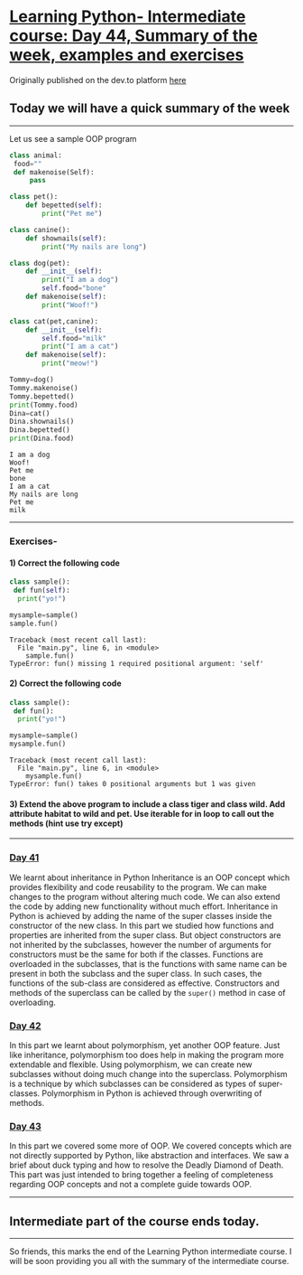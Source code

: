 # [Learning Python- Intermediate course: Day 44, Summary of the week, examples and exercises](https://dev.to/aatmaj/learning-python-intermediate-course-day-44-summary-of-the-week-examples-and-exercises-3lfg)

Originally published on the dev.to platform [here](https://dev.to/aatmaj/learning-python-intermediate-course-day-44-summary-of-the-week-examples-and-exercises-3lfg)

## Today we will have a quick summary of the week

---

Let us see a sample OOP program

```python
class animal:
 food=""
 def makenoise(Self):
     pass

class pet():
    def bepetted(self):
        print("Pet me")

class canine():
    def shownails(self):
        print("My nails are long")

class dog(pet):
    def __init__(self):
        print("I am a dog")
        self.food="bone"
    def makenoise(self):
        print("Woof!")

class cat(pet,canine):
    def __init__(self):
        self.food="milk"
        print("I am a cat")
    def makenoise(self):
        print("meow!")

Tommy=dog()
Tommy.makenoise()
Tommy.bepetted()
print(Tommy.food)
Dina=cat()
Dina.shownails()
Dina.bepetted()
print(Dina.food)
```

```
I am a dog
Woof!
Pet me
bone
I am a cat
My nails are long
Pet me
milk
```

---

### Exercises-

#### 1) Correct the following code

```python
class sample():
 def fun(self):
  print("yo!")

mysample=sample()
sample.fun()
```

```
Traceback (most recent call last):
  File "main.py", line 6, in <module>
    sample.fun()
TypeError: fun() missing 1 required positional argument: 'self'
```

#### 2) Correct the following code

```python
class sample():
 def fun():
  print("yo!")

mysample=sample()
mysample.fun()
```

```
Traceback (most recent call last):
  File "main.py", line 6, in <module>
    mysample.fun()
TypeError: fun() takes 0 positional arguments but 1 was given
```

#### 3) Extend the above program to include a class tiger and class wild. Add attribute habitat to wild and pet. Use iterable for in loop to call out the methods (hint use try except)

---

### [Day 41](https://dev.to/aatmaj/learning-python-intermediate-course-day-41-inheritance-in-python-53la)

We learnt about inheritance in Python
Inheritance is an OOP concept which provides flexibility and code reusability to the program. We can make changes to the program without altering much code. We can also extend the code by adding new functionality without much effort. Inheritance in Python is achieved by adding the name of the super classes inside the constructor of the new class. In this part we studied how functions and properties are inherited from the super class. But object constructors are not inherited by the subclasses, however the number of arguments for constructors must be the same for both if the classes. Functions are overloaded in the subclasses, that is the functions with same name can be present in both the subclass and the super class. In such cases, the functions of the sub-class are considered as effective. Constructors and methods of the superclass can be called by the `super()` method in case of overloading.

### [Day 42](https://dev.to/aatmaj/learning-python-intermediate-course-day-42-polymorphism-a61)

In this part we learnt about polymorphism, yet another OOP feature. Just like inheritance, polymorphism too does help in making the program more extendable and flexible. Using polymorphism, we can create new subclasses without doing much change into the superclass. Polymorphism is a technique by which subclasses can be considered as types of super-classes. Polymorphism in Python is achieved through overwriting of methods.

### [Day 43](https://dev.to/aatmaj/learning-python-intermediate-course-day-43-ddd-and-more-on-oop-2npf)

In this part we covered some more of OOP. We covered concepts which are not directly supported by Python, like abstraction and interfaces. We saw a brief about duck typing and how to resolve the Deadly Diamond of Death. This part was just intended to bring together a feeling of completeness regarding OOP concepts and not a complete guide towards OOP.

---

## Intermediate part of the course ends today.

---

So friends, this marks the end of the Learning Python intermediate course. I will be soon providing you all with the summary of the intermediate course.

